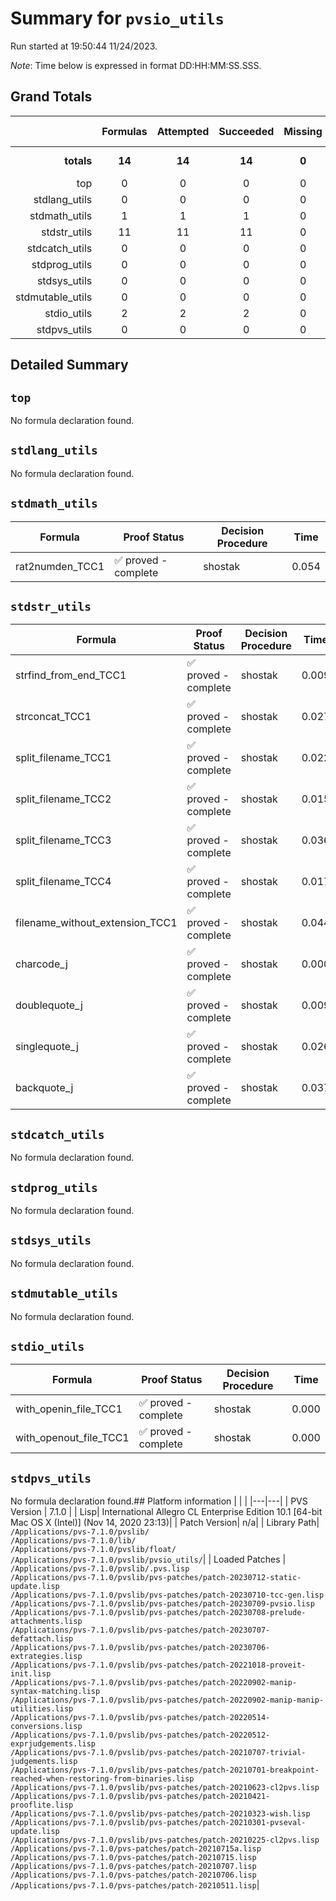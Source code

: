# Summary for `pvsio_utils`
Run started at 19:50:44 11/24/2023.

_Note_: Time below is expressed in format DD:HH:MM:SS.SSS.
## Grand Totals 
|            | Formulas | Attempted | Succeeded | Missing | Total Time |
| ---:       | :---:    | :---:     | :---:     | :---:   | ---        |
| **totals** | **14**   | **14**    | **14**    | **0**  | **0.296 s**   |
|top|0|0|0|0|0.000|
|stdlang_utils|0|0|0|0|0.000|
|stdmath_utils|1|1|1|0|0.054|
|stdstr_utils|11|11|11|0|0.242|
|stdcatch_utils|0|0|0|0|0.000|
|stdprog_utils|0|0|0|0|0.000|
|stdsys_utils|0|0|0|0|0.000|
|stdmutable_utils|0|0|0|0|0.000|
|stdio_utils|2|2|2|0|0.000|
|stdpvs_utils|0|0|0|0|0.000|
## Detailed Summary 
## `top`
No formula declaration found.
## `stdlang_utils`
No formula declaration found.
## `stdmath_utils`

| Formula | Proof Status | Decision Procedure | Time |
| ---     | ---          | ---                | ---  |
|rat2numden_TCC1|✅ proved - complete|shostak|0.054|

## `stdstr_utils`

| Formula | Proof Status | Decision Procedure | Time |
| ---     | ---          | ---                | ---  |
|strfind_from_end_TCC1|✅ proved - complete|shostak|0.009|
|strconcat_TCC1|✅ proved - complete|shostak|0.027|
|split_filename_TCC1|✅ proved - complete|shostak|0.022|
|split_filename_TCC2|✅ proved - complete|shostak|0.015|
|split_filename_TCC3|✅ proved - complete|shostak|0.036|
|split_filename_TCC4|✅ proved - complete|shostak|0.017|
|filename_without_extension_TCC1|✅ proved - complete|shostak|0.044|
|charcode_j|✅ proved - complete|shostak|0.000|
|doublequote_j|✅ proved - complete|shostak|0.009|
|singlequote_j|✅ proved - complete|shostak|0.026|
|backquote_j|✅ proved - complete|shostak|0.037|

## `stdcatch_utils`
No formula declaration found.
## `stdprog_utils`
No formula declaration found.
## `stdsys_utils`
No formula declaration found.
## `stdmutable_utils`
No formula declaration found.
## `stdio_utils`

| Formula | Proof Status | Decision Procedure | Time |
| ---     | ---          | ---                | ---  |
|with_openin_file_TCC1|✅ proved - complete|shostak|0.000|
|with_openout_file_TCC1|✅ proved - complete|shostak|0.000|

## `stdpvs_utils`
No formula declaration found.## Platform information 
|  |  |
|---|---|
| PVS Version | 7.1.0 |
| Lisp| International Allegro CL Enterprise Edition 10.1 [64-bit Mac OS X (Intel)] (Nov 14, 2020 23:13)|
| Patch Version| n/a|
| Library Path| `/Applications/pvs-7.1.0/pvslib/`<br/>`/Applications/pvs-7.1.0/lib/`<br/>`/Applications/pvs-7.1.0/pvslib/float/`<br/>`/Applications/pvs-7.1.0/pvslib/pvsio_utils/`|
| Loaded Patches | `/Applications/pvs-7.1.0/pvslib/.pvs.lisp`<br/>`/Applications/pvs-7.1.0/pvslib/pvs-patches/patch-20230712-static-update.lisp`<br/>`/Applications/pvs-7.1.0/pvslib/pvs-patches/patch-20230710-tcc-gen.lisp`<br/>`/Applications/pvs-7.1.0/pvslib/pvs-patches/patch-20230709-pvsio.lisp`<br/>`/Applications/pvs-7.1.0/pvslib/pvs-patches/patch-20230708-prelude-attachments.lisp`<br/>`/Applications/pvs-7.1.0/pvslib/pvs-patches/patch-20230707-defattach.lisp`<br/>`/Applications/pvs-7.1.0/pvslib/pvs-patches/patch-20230706-extrategies.lisp`<br/>`/Applications/pvs-7.1.0/pvslib/pvs-patches/patch-20221018-proveit-init.lisp`<br/>`/Applications/pvs-7.1.0/pvslib/pvs-patches/patch-20220902-manip-syntax-matching.lisp`<br/>`/Applications/pvs-7.1.0/pvslib/pvs-patches/patch-20220902-manip-manip-utilities.lisp`<br/>`/Applications/pvs-7.1.0/pvslib/pvs-patches/patch-20220514-conversions.lisp`<br/>`/Applications/pvs-7.1.0/pvslib/pvs-patches/patch-20220512-exprjudgements.lisp`<br/>`/Applications/pvs-7.1.0/pvslib/pvs-patches/patch-20210707-trivial-judgements.lisp`<br/>`/Applications/pvs-7.1.0/pvslib/pvs-patches/patch-20210701-breakpoint-reached-when-restoring-from-binaries.lisp`<br/>`/Applications/pvs-7.1.0/pvslib/pvs-patches/patch-20210623-cl2pvs.lisp`<br/>`/Applications/pvs-7.1.0/pvslib/pvs-patches/patch-20210421-prooflite.lisp`<br/>`/Applications/pvs-7.1.0/pvslib/pvs-patches/patch-20210323-wish.lisp`<br/>`/Applications/pvs-7.1.0/pvslib/pvs-patches/patch-20210301-pvseval-update.lisp`<br/>`/Applications/pvs-7.1.0/pvslib/pvs-patches/patch-20210225-cl2pvs.lisp`<br/>`/Applications/pvs-7.1.0/pvs-patches/patch-20210715a.lisp`<br/>`/Applications/pvs-7.1.0/pvs-patches/patch-20210715.lisp`<br/>`/Applications/pvs-7.1.0/pvs-patches/patch-20210707.lisp`<br/>`/Applications/pvs-7.1.0/pvs-patches/patch-20210706.lisp`<br/>`/Applications/pvs-7.1.0/pvs-patches/patch-20210511.lisp`|
